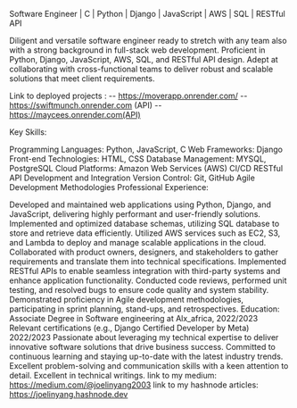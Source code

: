  Software Engineer | C | Python | Django | JavaScript | AWS | SQL | RESTful API

Diligent and versatile software engineer ready to stretch with any team also with a strong background in full-stack web development. Proficient in Python, Django, JavaScript, AWS, SQL, and RESTful API design. Adept at collaborating with cross-functional teams to deliver robust and scalable solutions that meet client requirements.

Link to deployed projects : 
-- https://moverapp.onrender.com/
-- https://swiftmunch.onrender.com (API)
-- https://maycees.onrender.com(API)

Key Skills:

Programming Languages: Python, JavaScript, C
Web Frameworks: Django
Front-end Technologies: HTML, CSS
Database Management: MYSQL, PostgreSQL
Cloud Platforms: Amazon Web Services (AWS)
CI/CD
RESTful API Development and Integration
Version Control: Git, GitHub
Agile Development Methodologies
Professional Experience:

Developed and maintained web applications using Python, Django, and JavaScript, delivering highly performant and user-friendly solutions.
Implemented and optimized database schemas, utilizing SQL database to store and retrieve data efficiently.
Utilized AWS services such as EC2, S3, and Lambda to deploy and manage scalable applications in the cloud.
Collaborated with product owners, designers, and stakeholders to gather requirements and translate them into technical specifications.
Implemented RESTful APIs to enable seamless integration with third-party systems and enhance application functionality.
Conducted code reviews, performed unit testing, and resolved bugs to ensure code quality and system stability.
Demonstrated proficiency in Agile development methodologies, participating in sprint planning, stand-ups, and retrospectives.
Education:
Associate Degree in Software engineering at Alx_africa, 2022/2023
Relevant certifications (e.g., Django Certified Developer by Meta) 2022/2023
Passionate about leveraging my technical expertise to deliver innovative software solutions that drive business success. Committed to continuous learning and staying up-to-date with the latest industry trends. Excellent problem-solving and communication skills with a keen attention to detail.
Excellent in technical writings.
link to my medium: https://medium.com/@joelinyang2003
link to my hashnode articles:
https://joelinyang.hashnode.dev



<!---
JoelInyang/JoelInyang is a ✨ special ✨ repository because its `README.md` (this file) appears on your GitHub profile.
You can click the Preview link to take a look at your changes.
--->

